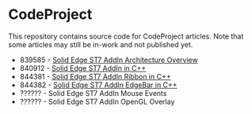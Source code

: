 CodeProject
================
This repository contains source code for CodeProject articles. Note that some articles may still be in-work and not published yet.

- 839585 - [Solid Edge ST7 AddIn Architecture Overview](http://www.codeproject.com/Articles/839585/Solid-Edge-ST-AddIn-Architecture-Overview)
- 840912 - [Solid Edge ST7 AddIn in C++](http://www.codeproject.com/Articles/840912/Solid-Edge-ST7-AddIn-CPP)
- 844381 - [Solid Edge ST7 AddIn Ribbon in C++](http://www.codeproject.com/Articles/844381/Solid-Edge-ST-AddIn-Ribbon-CPP)
- 844382 - [Solid Edge ST7 AddIn EdgeBar in C++](http://www.codeproject.com/Articles/844382/Solid-Edge-ST-AddIn-EdgeBar-CPP)
- ?????? - Solid Edge ST7 AddIn Mouse Events
- ?????? - Solid Edge ST7 AddIn OpenGL Overlay
